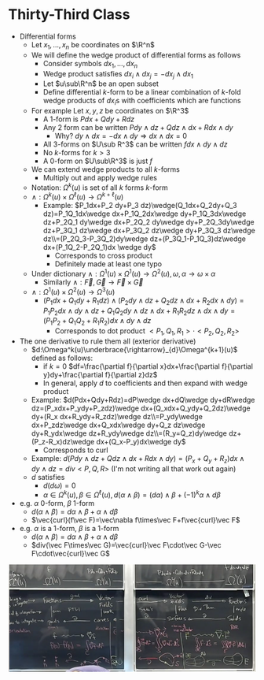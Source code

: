# Thirty-Third Class
* Differential forms
  * Let $x_1, \ldots, x_n$ be coordinates on $\R^n$
  * We will define the wedge product of differential forms as follows
    * Consider symbols $dx_1, \ldots, dx_n$
    * Wedge product satisfies $dx_i\wedge dx_j=-dx_j\wedge dx_1$
    * Let $u\sub\R^n$ be an open subset
    * Define differential $k$-form to be a linear combination of $k$-fold wedge products of $dx_i$s with coefficients which are functions
  * For example Let $x, y, z$ be coordinates on $\R^3$
    * A 1-form is $Pdx+Qdy+Rdz$
    * Any 2 form can be written $Pdy\wedge dz+Qdz\wedge dx+Rdx\wedge dy$
      * Why? $dy\wedge dx=-dx\wedge dy\Rightarrow dx\wedge dx=0$
    * All $3$-forms on $U\sub R^3$ can be written $f dx\wedge dy\wedge dz$
    * No $k$-forms for $k>3$
    * A $0$-form on $U\sub\R^3$ is just $f$
  * We can extend wedge products to all $k$-forms
    * Multiply out and apply wedge rules
  * Notation: $\Omega^k(u)$ is set of all $k$ forms $k$-form
  * $\wedge:\Omega^k(u)\times\Omega^\ell(u)\rightarrow \Omega^{k+\ell}(u)$
    * Example: $P_1dx+P_2 dy+P_3 dz)\wedge(Q_1dx+Q_2dy+Q_3 dz)=P_1Q_1dx\wedge dx+P_1Q_2dx\wedge dy+P_1Q_3dx\wedge dz+P_2Q_1 dy\wedge dx+P_2Q_2 dy\wedge dy+P_2Q_3dy\wedge dz+P_3Q_1 dz\wedge dx+P_3Q_2 dz\wedge dy+P_3Q_3 dz\wedge dz\\=(P_2Q_3-P_3Q_2)dy\wedge dz+(P_3Q_1-P_1Q_3)dz\wedge dx+(P_1Q_2-P_2Q_1)dx \wedge dy$
      * Corresponds to cross product
      * Definitely made at least one typo
  * Under dictionary $\wedge : \Omega^1(u)\times\Omega^1(u)\rightarrow\Omega^2(u), \omega, \alpha\rightarrow\omega\times\alpha$
    * Similarly $\wedge : \vec F, \vec G\rightarrow\vec F\times\vec G$
  * $\wedge:\Omega^1(u)\times\Omega^2(u)\rightarrow\Omega^3(u)$
    * $(P_1dx+Q_1dy+R_1dz)\wedge(P_2dy\wedge dz+Q_2 dz\wedge dx+R_2dx\wedge dy)=P_1P_2dx\wedge dy\wedge dz+Q_1Q_2 dy\wedge dz\wedge dx+R_1 R_2 dz\wedge dx\wedge dy=(P_1P_2+Q_1Q_2+R_1R_2)dx\wedge dy\wedge dz$
      * Corresponds to dot product $<P_1, Q_1, R_1>\cdot <P_2, Q_2, R_2>$
* The one derivative to rule them all (exterior derivative)
  * $d:\Omega^k(u)\underbrace{\rightarrow}_{d}\Omega^{k+1}(u)$ defined as follows: 
    * if $k=0$ $df=\frac{\partial f}{\partial x}dx+\frac{\partial f}{\partial y}dy+\frac{\partial f}{\partial z}dz$
    * In general, apply $d$ to coefficients and then expand with wedge product
  * Example: $d(Pdx+Qdy+Rdz)=dP\wedge dx+dQ\wedge dy+dR\wedge dz=(P_xdx+P_ydy+P_zdz)\wedge dx+(Q_xdx+Q_ydy+Q_2dz)\wedge dy+(R_x dx+R_ydy+R_zdz)\wedge dz\\=P_ydy\wedge dx+P_zdz\wedge dx+Q_xdx\wedge dy+Q_z dz\wedge dy+R_ydx\wedge dz+R_ydy\wedge dz\\=(R_y=Q_z)dy\wedge dz+(P_z-R_x)dz\wedge dx+(Q_x-P_y)dx\wedge dy$
    * Corresponds to curl
  * Example: $d(Pdy\wedge dz+Q dz\wedge dx+R dx\wedge dy)=(P_x+Q_y+R_z)dx\wedge dy\wedge dz=div<P, Q, R>$ (I'm not writing all that work out again)
  * $d$ satisfies 
    * $d(d\omega)=0$
    * $\alpha\in\Omega^k(u), \beta\in\Omega^\ell(u), d(\alpha\wedge\beta)=(d\alpha)\wedge\beta+(-1)^k\alpha\wedge d\beta$
* e.g. $\alpha$ $0$-form, $\beta$ $1$-form
  * $d(\alpha\wedge\beta)=d\alpha\wedge\beta+\alpha\wedge d\beta$
  * $\vec{curl}(f\vec F)=\vec\nabla f\times\vec F+f\vec{curl}\vec F$
* e.g. $\alpha$ is a $1$-form, $\beta$ is a $1$-form
  * $d(\alpha\wedge\beta)=d\alpha\wedge\beta+\alpha\wedge d\beta$
  * $div(\vec F\times\vec G)=\vec{curl}\vec F\cdot\vec G-\vec F\cdot\vec{curl}\vec G$

![](./attachments/differential-forms.png)